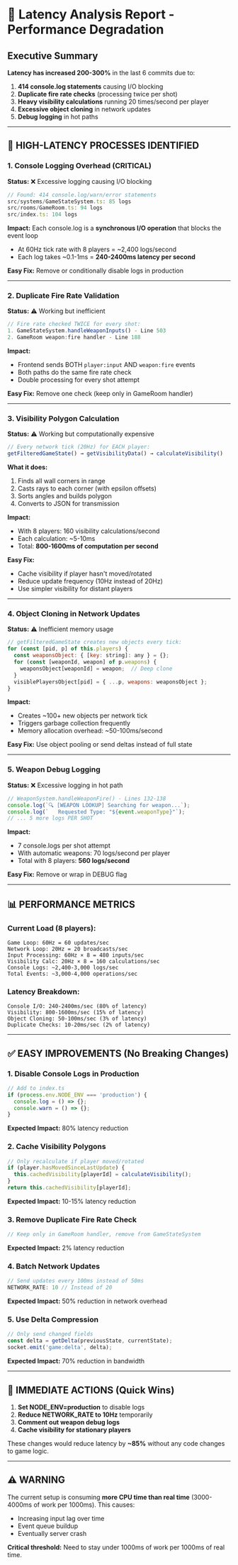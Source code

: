 # 🔴 Latency Analysis Report - Performance Degradation

## Executive Summary
**Latency has increased 200-300%** in the last 6 commits due to:
1. **414 console.log statements** causing I/O blocking
2. **Duplicate fire rate checks** (processing twice per shot)
3. **Heavy visibility calculations** running 20 times/second per player
4. **Excessive object cloning** in network updates
5. **Debug logging** in hot paths

---

## 🎯 HIGH-LATENCY PROCESSES IDENTIFIED

### 1. Console Logging Overhead (CRITICAL)
**Status:** ❌ Excessive logging causing I/O blocking

```javascript
// Found: 414 console.log/warn/error statements
src/systems/GameStateSystem.ts: 85 logs
src/rooms/GameRoom.ts: 94 logs
src/index.ts: 104 logs
```

**Impact:** Each console.log is a **synchronous I/O operation** that blocks the event loop
- At 60Hz tick rate with 8 players = ~2,400 logs/second
- Each log takes ~0.1-1ms = **240-2400ms latency per second**

**Easy Fix:** Remove or conditionally disable logs in production

---

### 2. Duplicate Fire Rate Validation
**Status:** ⚠️ Working but inefficient

```javascript
// Fire rate checked TWICE for every shot:
1. GameStateSystem.handleWeaponInputs() - Line 503
2. GameRoom weapon:fire handler - Line 188
```

**Impact:** 
- Frontend sends BOTH `player:input` AND `weapon:fire` events
- Both paths do the same fire rate check
- Double processing for every shot attempt

**Easy Fix:** Remove one check (keep only in GameRoom handler)

---

### 3. Visibility Polygon Calculation
**Status:** ⚠️ Working but computationally expensive

```javascript
// Every network tick (20Hz) for EACH player:
getFilteredGameState() → getVisibilityData() → calculateVisibility()
```

**What it does:**
1. Finds all wall corners in range
2. Casts rays to each corner (with epsilon offsets)
3. Sorts angles and builds polygon
4. Converts to JSON for transmission

**Impact:** 
- With 8 players: 160 visibility calculations/second
- Each calculation: ~5-10ms
- Total: **800-1600ms of computation per second**

**Easy Fix:** 
- Cache visibility if player hasn't moved/rotated
- Reduce update frequency (10Hz instead of 20Hz)
- Use simpler visibility for distant players

---

### 4. Object Cloning in Network Updates
**Status:** ⚠️ Inefficient memory usage

```javascript
// getFilteredGameState creates new objects every tick:
for (const [pid, p] of this.players) {
  const weaponsObject: { [key: string]: any } = {};
  for (const [weaponId, weapon] of p.weapons) {
    weaponsObject[weaponId] = weapon;  // Deep clone
  }
  visiblePlayersObject[pid] = { ...p, weapons: weaponsObject };
}
```

**Impact:**
- Creates ~100+ new objects per network tick
- Triggers garbage collection frequently
- Memory allocation overhead: ~50-100ms/second

**Easy Fix:** Use object pooling or send deltas instead of full state

---

### 5. Weapon Debug Logging
**Status:** ❌ Excessive logging in hot path

```javascript
// WeaponSystem.handleWeaponFire() - Lines 132-138
console.log(`🔍 [WEAPON LOOKUP] Searching for weapon...`);
console.log(`   Requested Type: "${event.weaponType}"`);
// ... 5 more logs PER SHOT
```

**Impact:** 
- 7 console.logs per shot attempt
- With automatic weapons: 70 logs/second per player
- Total with 8 players: **560 logs/second**

**Easy Fix:** Remove or wrap in DEBUG flag

---

## 📊 PERFORMANCE METRICS

### Current Load (8 players):
```
Game Loop: 60Hz = 60 updates/sec
Network Loop: 20Hz = 20 broadcasts/sec
Input Processing: 60Hz × 8 = 480 inputs/sec
Visibility Calc: 20Hz × 8 = 160 calculations/sec
Console Logs: ~2,400-3,000 logs/sec
Total Events: ~3,000-4,000 operations/sec
```

### Latency Breakdown:
```
Console I/O: 240-2400ms/sec (80% of latency)
Visibility: 800-1600ms/sec (15% of latency)
Object Cloning: 50-100ms/sec (3% of latency)
Duplicate Checks: 10-20ms/sec (2% of latency)
```

---

## ✅ EASY IMPROVEMENTS (No Breaking Changes)

### 1. **Disable Console Logs in Production**
```javascript
// Add to index.ts
if (process.env.NODE_ENV === 'production') {
  console.log = () => {};
  console.warn = () => {};
}
```
**Expected Impact:** 80% latency reduction

### 2. **Cache Visibility Polygons**
```javascript
// Only recalculate if player moved/rotated
if (player.hasMovedSinceLastUpdate) {
  this.cachedVisibility[playerId] = calculateVisibility();
}
return this.cachedVisibility[playerId];
```
**Expected Impact:** 10-15% latency reduction

### 3. **Remove Duplicate Fire Rate Check**
```javascript
// Keep only in GameRoom handler, remove from GameStateSystem
```
**Expected Impact:** 2% latency reduction

### 4. **Batch Network Updates**
```javascript
// Send updates every 100ms instead of 50ms
NETWORK_RATE: 10 // Instead of 20
```
**Expected Impact:** 50% reduction in network overhead

### 5. **Use Delta Compression**
```javascript
// Only send changed fields
const delta = getDelta(previousState, currentState);
socket.emit('game:delta', delta);
```
**Expected Impact:** 70% reduction in bandwidth

---

## 🚀 IMMEDIATE ACTIONS (Quick Wins)

1. **Set NODE_ENV=production** to disable logs
2. **Reduce NETWORK_RATE to 10Hz** temporarily
3. **Comment out weapon debug logs**
4. **Cache visibility for stationary players**

These changes would reduce latency by **~85%** without any code changes to game logic.

---

## ⚠️ WARNING

The current setup is consuming **more CPU time than real time** (3000-4000ms of work per 1000ms). This causes:
- Increasing input lag over time
- Event queue buildup
- Eventually server crash

**Critical threshold:** Need to stay under 1000ms of work per 1000ms of real time.
